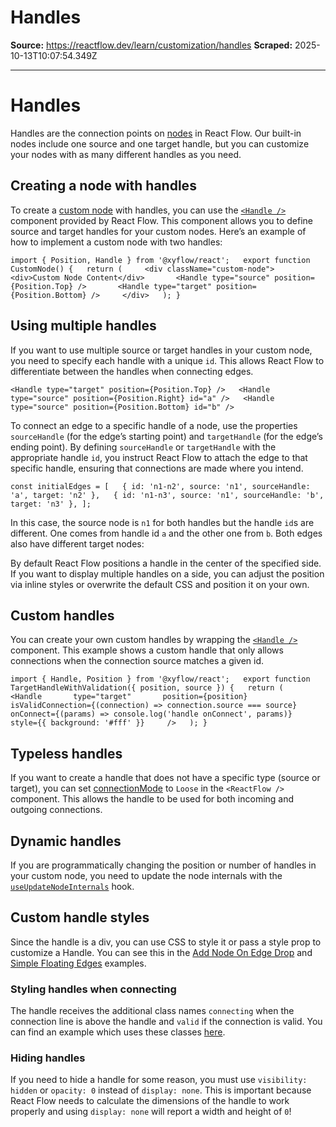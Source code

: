 # Handles

**Source:** https://reactflow.dev/learn/customization/handles
**Scraped:** 2025-10-13T10:07:54.349Z

---

# Handles

Handles are the connection points on [nodes](/learn/concepts/terms-and-definitions#nodes) in React Flow. Our built-in nodes include one source and one target handle, but you can customize your nodes with as many different handles as you need.

## Creating a node with handles[](#creating-a-node-with-handles)

To create a [custom node](/learn/customization/custom-nodes) with handles, you can use the [`<Handle />`](/api-reference/components/handle) component provided by React Flow. This component allows you to define source and target handles for your custom nodes. Here’s an example of how to implement a custom node with two handles:

`import { Position, Handle } from '@xyflow/react';   export function CustomNode() {   return (     <div className="custom-node">       <div>Custom Node Content</div>       <Handle type="source" position={Position.Top} />       <Handle type="target" position={Position.Bottom} />     </div>   ); }`

## Using multiple handles[](#using-multiple-handles)

If you want to use multiple source or target handles in your custom node, you need to specify each handle with a unique `id`. This allows React Flow to differentiate between the handles when connecting edges.

  `<Handle type="target" position={Position.Top} />   <Handle type="source" position={Position.Right} id="a" />   <Handle type="source" position={Position.Bottom} id="b" />`

To connect an edge to a specific handle of a node, use the properties `sourceHandle` (for the edge’s starting point) and `targetHandle` (for the edge’s ending point). By defining `sourceHandle` or `targetHandle` with the appropriate handle `id`, you instruct React Flow to attach the edge to that specific handle, ensuring that connections are made where you intend.

`const initialEdges = [   { id: 'n1-n2', source: 'n1', sourceHandle: 'a', target: 'n2' },   { id: 'n1-n3', source: 'n1', sourceHandle: 'b', target: 'n3' }, ];`

In this case, the source node is `n1` for both handles but the handle `id`s are different. One comes from handle id `a` and the other one from `b`. Both edges also have different target nodes:

By default React Flow positions a handle in the center of the specified side. If you want to display multiple handles on a side, you can adjust the position via inline styles or overwrite the default CSS and position it on your own.

## Custom handles[](#custom-handles)

You can create your own custom handles by wrapping the [`<Handle />`](/api-reference/components/handle) component. This example shows a custom handle that only allows connections when the connection source matches a given id.

`import { Handle, Position } from '@xyflow/react';   export function TargetHandleWithValidation({ position, source }) {   return (     <Handle       type="target"       position={position}       isValidConnection={(connection) => connection.source === source}       onConnect={(params) => console.log('handle onConnect', params)}       style={{ background: '#fff' }}     />   ); }`

## Typeless handles[](#typeless-handles)

If you want to create a handle that does not have a specific type (source or target), you can set [connectionMode](/api-reference/react-flow#connectionmode) to `Loose` in the `<ReactFlow />` component. This allows the handle to be used for both incoming and outgoing connections.

## Dynamic handles[](#dynamic-handles)

If you are programmatically changing the position or number of handles in your custom node, you need to update the node internals with the [`useUpdateNodeInternals`](/api-reference/hooks/use-update-node-internals) hook.

## Custom handle styles[](#custom-handle-styles)

Since the handle is a div, you can use CSS to style it or pass a style prop to customize a Handle. You can see this in the [Add Node On Edge Drop](/examples/nodes/add-node-on-edge-drop) and [Simple Floating Edges](/examples/edges/simple-floating-edges) examples.

### Styling handles when connecting[](#styling-handles-when-connecting)

The handle receives the additional class names `connecting` when the connection line is above the handle and `valid` if the connection is valid. You can find an example which uses these classes [here](/examples/interaction/validation).

### Hiding handles[](#hiding-handles)

If you need to hide a handle for some reason, you must use `visibility: hidden` or `opacity: 0` instead of `display: none`. This is important because React Flow needs to calculate the dimensions of the handle to work properly and using `display: none` will report a width and height of `0`!